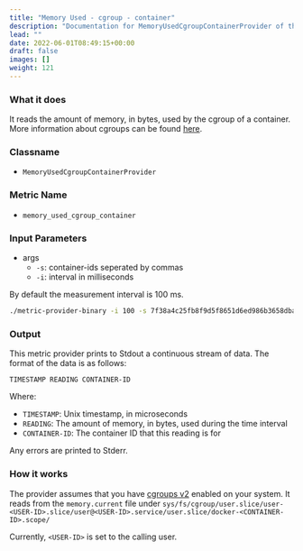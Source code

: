 ```yaml
---
title: "Memory Used - cgroup - container"
description: "Documentation for MemoryUsedCgroupContainerProvider of the Green Metrics Tool"
lead: ""
date: 2022-06-01T08:49:15+00:00
draft: false
images: []
weight: 121
---
```


### What it does

It reads the amount of memory, in bytes, used by the cgroup of a container. More information about cgroups can be found [here](https://www.man7.org/linux/man-pages/man7/cgroups.7.html).

### Classname

- `MemoryUsedCgroupContainerProvider`

### Metric Name

- `memory_used_cgroup_container`

### Input Parameters

- args
    - `-s`: container-ids seperated by commas
    - `-i`: interval in milliseconds

By default the measurement interval is 100 ms.

```bash
./metric-provider-binary -i 100 -s 7f38a4c25fb8f9d5f8651d6ed986b3658dba20d1f5fec98a1f71c141c2b48f4b,c3592e1385d63f9c7810470b12aa00f7d6f7c0e2b9981ac2bdb4371126a0660a
```


### Output

This metric provider prints to Stdout a continuous stream of data. The format of the data is as follows:

`TIMESTAMP READING CONTAINER-ID`

Where:
- `TIMESTAMP`: Unix timestamp, in microseconds
- `READING`: The amount of memory, in bytes, used during the time interval
- `CONTAINER-ID`: The container ID that this reading is for

Any errors are printed to Stderr.

### How it works

The provider assumes that you have [cgroups v2](https://www.man7.org/linux/man-pages/man7/cgroups.7.html) enabled on your system. It reads from the `memory.current` file under `sys/fs/cgroup/user.slice/user-<USER-ID>.slice/user@<USER-ID>.service/user.slice/docker-<CONTAINER-ID>.scope/`

Currently, `<USER-ID>` is set to the calling user.
